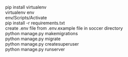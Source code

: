 <!-- How to run the project -->

pip install virtualenv   
virtualenv env    
env/Scripts/Activate  
pip install -r requirements.txt  
create .env file from .env.example file in soccer directory  
python manage.py makemigrations  
python manage.py migrate  
python manage.py createsuperuser  
python manage.py runserver  
